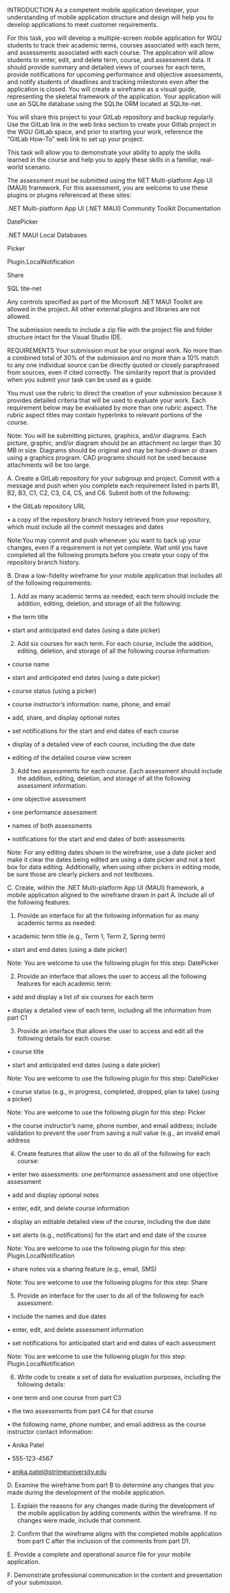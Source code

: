 
INTRODUCTION
As a competent mobile application developer, your understanding of mobile application structure and design will help you to develop applications to meet customer requirements.



For this task, you will develop a multiple-screen mobile application for WGU students to track their academic terms, courses associated with each term, and assessments associated with each course. The application will allow students to enter, edit, and delete term, course, and assessment data. It should provide summary and detailed views of courses for each term, provide notifications for upcoming performance and objective assessments, and notify students of deadlines and tracking milestones even after the application is closed. You will create a wireframe as a visual guide, representing the skeletal framework of the application. Your application will use an SQLite database using the SQLIte ORM located at SQLite-net.



You will share this project to your GitLab repository and backup regularly. Use the GitLab link in the web links section to create your Gitlab project in the WGU GitLab space, and prior to starting your work, reference the “GitLab How-To” web link to set up your project.



This task will allow you to demonstrate your ability to apply the skills learned in the course and help you to apply these skills in a familiar, real-world scenario.



The assessment must be submitted using the NET Multi-platform App UI (MAUI) framework. For this assessment, you are welcome to use these plugins or plugins referenced at these sites:



.NET Multi-platform App UI (.NET MAUI) Community Toolkit Documentation

DatePicker

.NET MAUI Local Databases

Picker

Plugin.LocalNotification

Share

SQL tite-net



Any controls specified as part of the Microsoft .NET MAUI Toolkit are allowed in the project. All other external plugins and libraries are not allowed.



The submission needs to include a zip file with the project file and folder structure intact for the Visual Studio IDE.

REQUIREMENTS
Your submission must be your original work. No more than a combined total of 30% of the submission and no more than a 10% match to any one individual source can be directly quoted or closely paraphrased from sources, even if cited correctly. The similarity report that is provided when you submit your task can be used as a guide.



You must use the rubric to direct the creation of your submission because it provides detailed criteria that will be used to evaluate your work. Each requirement below may be evaluated by more than one rubric aspect. The rubric aspect titles may contain hyperlinks to relevant portions of the course.



Note: You will be submitting pictures, graphics, and/or diagrams. Each picture, graphic, and/or diagram should be an attachment no larger than 30 MB in size. Diagrams should be original and may be hand-drawn or drawn using a graphics program. CAD programs should not be used because attachments will be too large.



A.   Create a GitLab repository for your subgroup and project. Commit with a message and push when you complete each requirement listed in parts B1, B2, B3, C1, C2, C3, C4, C5, and C6. Submit both of the following:

  •   the GitLab repository URL

  •   a copy of the repository branch history retrieved from your repository, which must include all the commit messages and dates


Note:You may commit and push whenever you want to back up your changes, even if a requirement is not yet complete. Wait until you have completed all the following prompts before you create your copy of the repository branch history.


B.  Draw a low-fidelity wireframe for your mobile application that includes all of the following requirements:

1.  Add as many academic terms as needed; each term should include the addition, editing, deletion, and storage of all the following:

•   the term title

•   start and anticipated end dates (using a date picker)

2.  Add six courses for each term. For each course, include the addition, editing, deletion, and storage of all the following course information:

•   course name

•   start and anticipated end dates (using a date picker)

•   course status (using a picker)

•   course instructor’s information: name, phone, and email

•   add, share, and display optional notes

•   set notifications for the start and end dates of each course

•   display of a detailed view of each course, including the due date

•   editing of the detailed course view screen

3.  Add two assessments for each course. Each assessment should include the addition, editing, deletion, and storage of all the following assessment information:

•   one objective assessment

•   one performance assessment

•   names of both assessments

•   notifications for the start and end dates of both assessments


Note: For any editing dates shown in the wireframe, use a date picker and make it clear the dates being edited are using a date picker and not a text box for data editing. Additionally, when using other pickers in editing mode, be sure those are clearly pickers and not textboxes.


C.  Create, within the .NET Multi-platform App UI (MAUI) framework, a mobile application aligned to the wireframe drawn in part A. Include all of the following features:

1.  Provide an interface for all the following information for as many academic terms as needed:

 •   academic term title (e.g., Term 1, Term 2, Spring term)

 •   start and end dates (using a date picker)


Note: You are welcome to use the following plugin for this step: DatePicker


2.  Provide an interface that allows the user to access all the following features for each academic term:

 •   add and display a list of six courses for each term

 •   display a detailed view of each term, including all the information from part C1

3.  Provide an interface that allows the user to access and edit all the following details for each course:

 •   course title

 •   start and anticipated end dates (using a date picker)


Note: You are welcome to use the following plugin for this step: DatePicker


 •   course status (e.g., in progress, completed, dropped, plan to take) (using a picker)


Note: You are welcome to use the following plugin for this step: Picker


 •   the course instructor’s name, phone number, and email address; include validation to prevent the user from saving a null value (e.g., an invalid email address


4.  Create features that allow the user to do all of the following for each course:

 •   enter two assessments: one performance assessment and one objective assessment

 •   add and display optional notes

 •   enter, edit, and delete course information

 •   display an editable detailed view of the course, including the due date

 •   set alerts (e.g., notifications) for the start and end date of the course


Note: You are welcome to use the following plugin for this step: Plugin.LocalNotification


 •   share notes via a sharing feature (e.g., email, SMS)


Note: You are welcome to use the following plugins for this step: Share


5.  Provide an interface for the user to do all of the following for each assessment:

 •   include the names and due dates

 •   enter, edit, and delete assessment information

 •   set notifications for anticipated start and end dates of each assessment


Note: You are welcome to use the following plugin for this step: Plugin.LocalNotification


6.  Write code to create a set of data for evaluation purposes, including the following details:

 •   one term and one course from part C3

 •   the two assessments from part C4 for that course

 •   the following name, phone number, and email address as the course instructor contact information:

 •   Anika Patel

 •   555-123-4567

 •   anika.patel@strimeuniversity.edu


D.  Examine the wireframe from part B to determine any changes that you made during the development of the mobile application.

1.  Explain the reasons for any changes made during the development of the mobile application by adding comments within the wireframe. If no changes were made, include that comment.

2.  Confirm that the wireframe aligns with the completed mobile application from part C after the inclusion of the comments from part D1.


E.  Provide a complete and operational source file for your mobile application.


F.  Demonstrate professional communication in the content and presentation of your submission.
